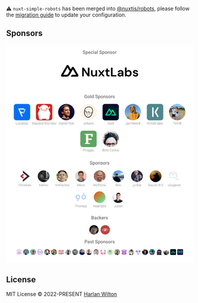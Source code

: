 ⚠️ `nuxt-simple-robots` has been merged into [@nuxtjs/robots](https://github.com/nuxt-modules/robots), please follow the [migration guide](https://nuxtseo.com/robots/releases/v4) to update your configuration.

## Sponsors

<p align="center">
  <a href="https://raw.githubusercontent.com/harlan-zw/static/main/sponsors.svg">
    <img src='https://raw.githubusercontent.com/harlan-zw/static/main/sponsors.svg'/>
  </a>
</p>

## License

MIT License © 2022-PRESENT [Harlan Wilton](https://github.com/harlan-zw)
